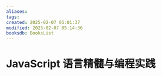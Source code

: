 ```yaml
---
aliases: 
tags: 
created: 2025-02-07 05:01:37
modified: 2025-02-07 05:14:36
booksdb: BooksList
---
```


# JavaScript 语言精髓与编程实践